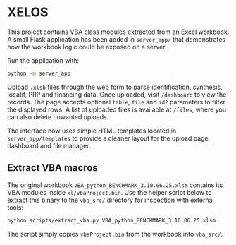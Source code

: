 # XELOS

This project contains VBA class modules extracted from an Excel workbook. A small
Flask application has been added in `server_app/` that demonstrates how the
workbook logic could be exposed on a server.

Run the application with:

```bash
python -m server_app
```

Upload `.xlsb` files through the web form to parse identification, synthesis,
locatif, PRP and financing data. Once uploaded, visit `/dashboard` to view the
records. The page accepts optional `table`, `file` and `id2` parameters to
filter the displayed rows. A list of uploaded files is available at `/files`,
where you can also delete unwanted uploads.

The interface now uses simple HTML templates located in `server_app/templates`
to provide a cleaner layout for the upload page, dashboard and file manager.

## Extract VBA macros

The original workbook `VBA_python_BENCHMARK_3.10.06.25.xlsm` contains its VBA
modules inside `xl/vbaProject.bin`. Use the helper script below to extract this
binary to the `vba_src/` directory for inspection with external tools:

```bash
python scripts/extract_vba.py VBA_python_BENCHMARK_3.10.06.25.xlsm
```

The script simply copies `vbaProject.bin` from the workbook into `vba_src/`.

